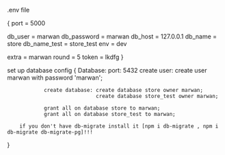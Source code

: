 .env file

{
port = 5000

db_user = marwan
db_password = marwan
db_host = 127.0.0.1
db_name = store
db_name_test = store_test
env = dev


extra = marwan
round = 5
token = lkdfg
}

set up database config
{
     Database: 
                port: 5432
                create user: create user marwan with password 'marwan';

                create database: create database store owner marwan;
                                 create database store_test owner marwan;
                
                grant all on database store to marwan;
                grant all on database store_test to marwan;

        if you don't have db-migrate install it [npm i db-migrate , npm i db-migrate db-migrate-pg]!!!
}